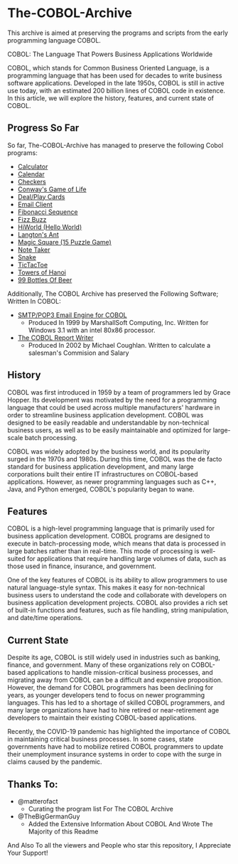 # The-COBOL-Archive

This archive is aimed at preserving the programs and scripts from the early programming language COBOL.

COBOL: The Language That Powers Business Applications Worldwide

COBOL, which stands for Common Business Oriented Language, is a programming language that has been used for decades to write business software applications. Developed in the late 1950s, COBOL is still in active use today, with an estimated 200 billion lines of COBOL code in existence. In this article, we will explore the history, features, and current state of COBOL.

## Progress So Far

So far, The-COBOL-Archive has managed to preserve the following Cobol programs:

* [Calculator](https://github.com/DillonDepeel/The-COBOL-Archive/blob/main/Calculator.cob)
* [Calendar](https://github.com/DillonDepeel/The-COBOL-Archive/blob/main/Calendar.cob)
* [Checkers](https://github.com/DillonDepeel/The-COBOL-Archive/blob/main/Checkers.cbl)
* [Conway's Game of Life](https://github.com/DillonDepeel/The-COBOL-Archive/blob/main/Game%20Of%20Life.cob)
* [Deal/Play Cards](https://github.com/DillonDepeel/The-COBOL-Archive/blob/main/Deal%20Playing%20Cards.cob)
* [Email Client](https://github.com/DillonDepeel/The-COBOL-Archive/blob/main/Email%20Client.cob)
* [Fibonacci Sequence](https://github.com/DillonDepeel/The-COBOL-Archive/blob/main/Fibonacci%20Sequence.cbl)
* [Fizz Buzz](https://github.com/DillonDepeel/The-COBOL-Archive/blob/main/Fizz%20Buzz.cob)
* [HiWorld (Hello World)](https://github.com/DillonDepeel/The-COBOL-Archive/blob/main/HiWorld.cob)
* [Langton's Ant](https://github.com/DillonDepeel/The-COBOL-Archive/blob/main/Langton's%20Ant.cob)
* [Magic Square (15 Puzzle Game)](https://github.com/DillonDepeel/The-COBOL-Archive/blob/main/Magic%20Square%20(The%2015%20Puzzle%20Game).cob)
* [Note Taker](https://github.com/DillonDepeel/The-COBOL-Archive/blob/main/Note%20Taker.cbl)
* [Snake](https://github.com/DillonDepeel/The-COBOL-Archive/blob/main/Snake.cob)
* [TicTacToe](https://github.com/DillonDepeel/The-COBOL-Archive/blob/main/TicTacToe.cob)
* [Towers of Hanoi](https://github.com/DillonDepeel/The-COBOL-Archive/blob/main/Towers%20Of%20Hanoi.cbl)
* [99 Bottles Of Beer](https://github.com/DillonDepeel/The-COBOL-Archive/blob/main/99%20Bottles%20Of%20Beer%20Sequence.cbl)

Additionally, The COBOL Archive has preserved the Following Software; Written In COBOL:

* [SMTP/POP3 Email Engine for COBOL](https://github.com/DillonDepeel/The-COBOL-Archive/tree/main/COBOL%20Mail) 
  - Produced In 1999 by MarshallSoft Computing, Inc. Written for Windows 3.1 with an intel 80x86 processor.
* [The COBOL Report Writer](https://github.com/DillonDepeel/The-COBOL-Archive/tree/main/The%20COBOL%20Report%20Writer)
  - Produced In 2002 by Michael Coughlan. Written to calculate a salesman's Commision and Salary

## History

COBOL was first introduced in 1959 by a team of programmers led by Grace Hopper. Its development was motivated by the need for a programming language that could be used across multiple manufacturers' hardware in order to streamline business application development. COBOL was designed to be easily readable and understandable by non-technical business users, as well as to be easily maintainable and optimized for large-scale batch processing.

COBOL was widely adopted by the business world, and its popularity surged in the 1970s and 1980s. During this time, COBOL was the de facto standard for business application development, and many large corporations built their entire IT infrastructures on COBOL-based applications. However, as newer programming languages such as C++, Java, and Python emerged, COBOL's popularity began to wane.

## Features

COBOL is a high-level programming language that is primarily used for business application development. COBOL programs are designed to execute in batch-processing mode, which means that data is processed in large batches rather than in real-time. This mode of processing is well-suited for applications that require handling large volumes of data, such as those used in finance, insurance, and government.

One of the key features of COBOL is its ability to allow programmers to use natural language-style syntax. This makes it easy for non-technical business users to understand the code and collaborate with developers on business application development projects. COBOL also provides a rich set of built-in functions and features, such as file handling, string manipulation, and date/time operations.

## Current State

Despite its age, COBOL is still widely used in industries such as banking, finance, and government. Many of these organizations rely on COBOL-based applications to handle mission-critical business processes, and migrating away from COBOL can be a difficult and expensive proposition. However, the demand for COBOL programmers has been declining for years, as younger developers tend to focus on newer programming languages. This has led to a shortage of skilled COBOL programmers, and many large organizations have had to hire retired or near-retirement age developers to maintain their existing COBOL-based applications.

Recently, the COVID-19 pandemic has highlighted the importance of COBOL in maintaining critical business processes. In some cases, state governments have had to mobilize retired COBOL programmers to update their unemployment insurance systems in order to cope with the surge in claims caused by the pandemic.

## Thanks To:
* @matterofact 
  - Curating the program list For The COBOL Archive
* @TheBigGermanGuy 
  - Added the Extensive Information About COBOL And Wrote The Majority of this Readme
  
And Also To all the viewers and People who star this repository, I Appreciate Your Support!

